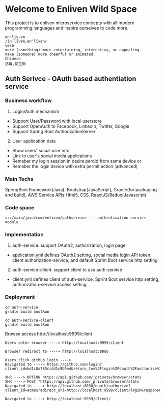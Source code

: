 # Welcome to Enliven Wild Space

This project is to enliven microservice concepts with all modern programming languages and inspire ourselves to code more.

```
en·liv·en
/inˈlīvən,enˈlīvən/
verb
make (something) more entertaining, interesting, or appealing.
make (someone) more cheerful or animated.
Chinese 
活躍,使生動
```

## Auth Serivce - OAuth based authentiation service ##
### Business workflow
1.  Login/Auth mechanism
* Support User/Password with local userstore
* Support OpenAuth to Facebook, LinkedIn, Twitter, Google
* Support Spring Boot AuthorizationServer

2. User application data
* Show users' social user info
* Link to user's social media applications
* Remeber my login session in desire peroid from same device or 
* Remeber the login device with extra permit action (advanced)

### Main Techs
SpringBoot Framework(Java), Bootstrap(JavaScript), Gradle(for packaging and build), AWS Service APIs
Html5, CSS, ReactJS/Redux(Javascript)

### Code space
```
src/main/java/com/enliven/authservice --  authentication service module
```

### Implementation
1. auth-service: support OAuth2, authorization, login page
* application.yml defines OAuth2 setting, social media login API token, client authorization-service, and default Sprint Boot service http setting 
2. auth-service-client: support client to use auth-service
* client.yml defines client of auth-service, Sprint Boot service http setting, authorization-service access setting

### Deployment
```
cd auth-service
gradle build bootRun

cd auth-serivce-client
gradle build bootRun
```
Browse access http://localhost:9999/client  

```
Users enter browser ----> http://localhost:9999/client

Browser redirect to ----> http://localhost:8080

Users click github login ----> 
Navigated to ----> https://github.com/login?client_id=bd1c0a783ccdd1c9b9e4&return_to=%2Flogin%2Foauth%2Fauthorize%3Fclient_id%3Dbd1c0a783ccdd1c9b9e4%26redirect_uri%3Dhttp%253A%252F%252Flocalhost%253A8080%252Flogin%252Fgithub%26response_type%3Dcode%26state%3DeVwCPB

XHR ----> OPTION https://api.github.com/_private/browser/stats
XHR ----> POST "https://api.github.com/_private/browser/stats
Navigated to ----> http://localhost:8080/oauth/authorize?client_id=acme&redirect_uri=http://localhost:9999/client/login&response_type=code&state=tyLQNh

Navigated to ----> http://localhost:9999/client/
```


  

